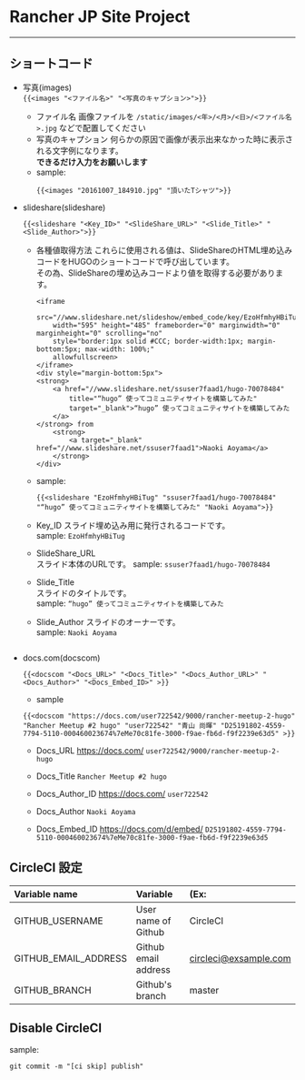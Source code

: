 # Rancher JP Site Project
---

## ショートコード
+ 写真(images)  
    `{{<images "<ファイル名>" "<写真のキャプション>">}}`

    + ファイル名
        画像ファイルを `/static/images/<年>/<月>/<日>/<ファイル名>.jpg` などで配置してください
    + 写真のキャプション
        何らかの原因で画像が表示出来なかった時に表示される文字例になります。  
        **できるだけ入力をお願いします**  
    + sample:
        ```
        {{<images "20161007_184910.jpg" "頂いたTシャツ">}}
        ```
+ slideshare(slideshare)  
    ```
    {{<slideshare "<Key_ID>" "<SlideShare_URL>" "<Slide_Title>" "<Slide_Author>">}}
    ```
    + 各種値取得方法
        これらに使用される値は、SlideShareのHTML埋め込みコードをHUGOのショートコードで呼び出しています。  
        その為、SlideShareの埋め込みコードより値を取得する必要があります。
        ```
        <iframe
            src="//www.slideshare.net/slideshow/embed_code/key/EzoHfmhyHBiTug"
            width="595" height="485" frameborder="0" marginwidth="0" marginheight="0" scrolling="no"
            style="border:1px solid #CCC; border-width:1px; margin-bottom:5px; max-width: 100%;"
            allowfullscreen>
        </iframe>
        <div style="margin-bottom:5px">
        <strong>
            <a href="//www.slideshare.net/ssuser7faad1/hugo-70078484"
                title="“hugo” 使ってコミュニティサイトを構築してみた"
                target="_blank">“hugo” 使ってコミュニティサイトを構築してみた
            </a>
        </strong> from 
            <strong>
                <a target="_blank" href="//www.slideshare.net/ssuser7faad1">Naoki Aoyama</a>
            </strong>
        </div>
        ```
    + sample:
        ```
        {{<slideshare "EzoHfmhyHBiTug" "ssuser7faad1/hugo-70078484" "“hugo” 使ってコミュニティサイトを構築してみた" "Naoki Aoyama">}}
        ```
    + Key_ID
        スライド埋め込み用に発行されるコードです。  
        sample: `EzoHfmhyHBiTug`
    + SlideShare_URL  
        スライド本体のURLです。
        sample: `ssuser7faad1/hugo-70078484`
    + Slide_Title  
        スライドのタイトルです。  
        sample: `“hugo” 使ってコミュニティサイトを構築してみた`
    + Slide_Author
        スライドのオーナーです。  
        sample: `Naoki Aoyama`

        ```
+ docs.com(docscom)  
    ```
    {{<docscom "<Docs_URL>" "<Docs_Title>" "<Docs_Author_URL>" "<Docs_Author>" "<Docs_Embed_ID>" >}}
    ```

    + sample
    ```
    {{<docscom "https://docs.com/user722542/9000/rancher-meetup-2-hugo" "Rancher Meetup #2 hugo" "user722542" "青山 尚暉" "D25191802-4559-7794-5110-000460023674%7eMe70c81fe-3000-f9ae-fb6d-f9f2239e63d5" >}}
    ```

    + Docs_URL
        https://docs.com/ `user722542/9000/rancher-meetup-2-hugo`

    + Docs_Title
        `Rancher Meetup #2 hugo`

    + Docs_Author_ID
        https://docs.com/ `user722542`

    + Docs_Author
        `Naoki Aoyama`
        
    + Docs_Embed_ID
        https://docs.com/d/embed/ `D25191802-4559-7794-5110-000460023674%7eMe70c81fe-3000-f9ae-fb6d-f9f2239e63d5`




## CircleCI 設定
| Variable name | Variable | (Ex: |
|:--------------|:---------|:-----|
| GITHUB_USERNAME | User name of Github | CircleCI
| GITHUB_EMAIL_ADDRESS | Github email address | circleci@exsample.com |
| GITHUB_BRANCH | Github's branch | master |

## Disable CircleCI 

sample:
```
git commit -m "[ci skip] publish"
```